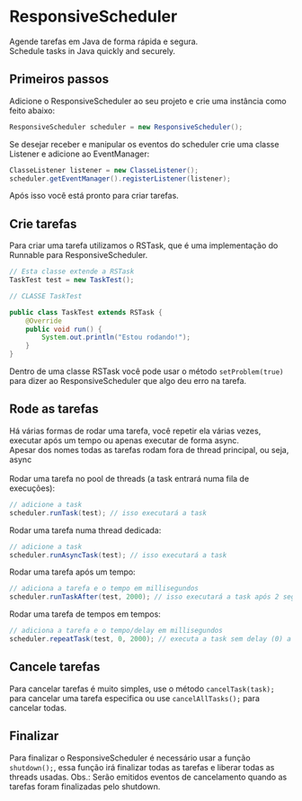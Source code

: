 # ResponsiveScheduler
Agende tarefas em Java de forma rápida e segura.<br>Schedule tasks in Java quickly and securely.

## Primeiros passos
Adicione o ResponsiveScheduler ao seu projeto e crie uma instância como feito abaixo:
```java
ResponsiveScheduler scheduler = new ResponsiveScheduler();
```
Se desejar receber e manipular os eventos do scheduler crie uma classe Listener e adicione ao EventManager:
```java
ClasseListener listener = new ClasseListener();
scheduler.getEventManager().registerListener(listener);
```
Após isso você está pronto para criar tarefas.

## Crie tarefas
Para criar uma tarefa utilizamos o RSTask, que é uma implementação do Runnable para ResponsiveScheduler.
```java
// Esta classe extende a RSTask
TaskTest test = new TaskTest();

// CLASSE TaskTest

public class TaskTest extends RSTask {
    @Override
    public void run() {
        System.out.println("Estou rodando!");
    }
}
```
Dentro de uma classe RSTask você pode usar o método ``setProblem(true)`` para dizer ao ResponsiveScheduler que algo deu erro na tarefa.

## Rode as tarefas
Há várias formas de rodar uma tarefa, você repetir ela várias vezes, executar após um tempo ou apenas executar de forma async.<br>Apesar dos nomes todas as tarefas rodam fora de thread principal, ou seja, async
<br><br>
Rodar uma tarefa no pool de threads (a task entrará numa fila de execuções): 
```java
// adicione a task
scheduler.runTask(test); // isso executará a task
```
Rodar uma tarefa numa thread dedicada:
```java
// adicione a task
scheduler.runAsyncTask(test); // isso executará a task
```
Rodar uma tarefa após um tempo:
```java
// adiciona a tarefa e o tempo em millisegundos
scheduler.runTaskAfter(test, 2000); // isso executará a task após 2 segundos
```
Rodar uma tarefa de tempos em tempos:
```java
// adiciona a tarefa e o tempo/delay em millisegundos
scheduler.repeatTask(test, 0, 2000); // executa a task sem delay (0) a cada 2 segundos
```
## Cancele tarefas
Para cancelar tarefas é muito simples, use o método ``cancelTask(task);`` para cancelar uma tarefa especifica ou use ``cancelAllTasks();`` para cancelar todas.
## Finalizar
Para finalizar o ResponsiveScheduler é necessário usar a função ``shutdown();``, essa função irá finalizar todas as tarefas e liberar todas as threads usadas. Obs.: Serão emitidos eventos de cancelamento quando as tarefas foram finalizadas pelo shutdown.
